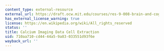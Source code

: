 ```yaml
---
content_type: external-resource
external_url: https://draft.ocw.mit.edu/courses/res-9-008-brain-and-cognitive-sciences-computational-tutorials/pages/17-calcium-imaging-data-cell-extraction/
has_external_license_warning: true
license: https://en.wikipedia.org/wiki/All_rights_reserved
status: ''
title: Calcium Imaging Data Cell Extraction
uid: 710aa710-cd44-44a5-9a83-033551d93f6e
wayback_url: ''
---
```

